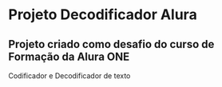 # Projeto Decodificador Alura

## Projeto criado como desafio do curso de Formação da Alura ONE

Codificador e Decodificador de texto
